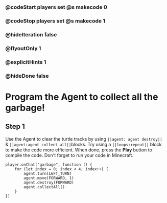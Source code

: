 ### @codeStart players set @s makecode 0
### @codeStop players set @s makecode 1

### @hideIteration false 
### @flyoutOnly 1
### @explicitHints 1
### @hideDone false

# Program the Agent to collect all the garbage!

## Step 1
Use the Agent to clear the turtle tracks by using ``||agent: agent destroy||`` & ``||agent:agent collect all||``blocks. Try using a ``||loops:repeat||`` block to make the code more efficient. When done, press the **Play** button to compile the code. Don't forget to run your code in Minecraft. 


```blocks
player.onChat("garbage", function () {
    for (let index = 0; index < 4; index++) {
        agent.turn(LEFT_TURN)
        agent.move(FORWARD, 1)
        agent.destroy(FORWARD)
        agent.collectAll()
    }
})
```
